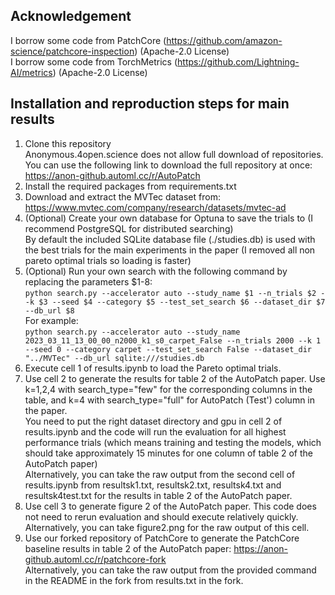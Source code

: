 ## Acknowledgement
I borrow some code from PatchCore (https://github.com/amazon-science/patchcore-inspection) (Apache-2.0 License)  
I borrow some code from TorchMetrics (https://github.com/Lightning-AI/metrics) (Apache-2.0 License)

## Installation and reproduction steps for main results
1. Clone this repository  
Anonymous.4open.science does not allow full download of repositories. You can use the following link to download the full repository at once: https://anon-github.automl.cc/r/AutoPatch  
2. Install the required packages from requirements.txt
3. Download and extract the MVTec dataset from: https://www.mvtec.com/company/research/datasets/mvtec-ad
4. (Optional) Create your own database for Optuna to save the trials to (I recommend PostgreSQL for distributed searching)  
By default the included SQLite database file (./studies.db) is used with the best trials for the main experiments in the paper (I removed all non pareto optimal trials so loading is faster)
5. (Optional) Run your own search with the following command by replacing the parameters $1-8:  
```python search.py --accelerator auto --study_name $1 --n_trials $2 --k $3 --seed $4 --category $5 --test_set_search $6 --dataset_dir $7 --db_url $8```  
For example:  
```python search.py --accelerator auto --study_name 2023_03_11_13_00_00_n2000_k1_s0_carpet_False --n_trials 2000 --k 1 --seed 0 --category carpet --test_set_search False --dataset_dir "../MVTec" --db_url sqlite:///studies.db```
7. Execute cell 1 of results.ipynb to load the Pareto optimal trials.
8. Use cell 2 to generate the results for table 2 of the AutoPatch paper. Use k=1,2,4 with search_type="few" for the corresponding columns in the table, and k=4 with search_type="full" for AutoPatch (Test') column in the paper.  
You need to put the right dataset directory and gpu in cell 2 of results.ipynb and the code will run the evaluation for all highest performance trials (which means training and testing the models, which should take approximately 15 minutes for one column of table 2 of the AutoPatch paper)  
Alternatively, you can take the raw output from the second cell of results.ipynb from resultsk1.txt, resultsk2.txt, resultsk4.txt and resultsk4test.txt for the results in table 2 of the AutoPatch paper.
9. Use cell 3 to generate figure 2 of the AutoPatch paper. This code does not need to rerun evaluation and should execute relatively quickly.  
Alternatively, you can take figure2.png for the raw output of this cell.
9. Use our forked repository of PatchCore to generate the PatchCore baseline results in table 2 of the AutoPatch paper: https://anon-github.automl.cc/r/patchcore-fork  
Alternatively, you can take the raw output from the provided command in the README in the fork from results.txt in the fork.
